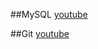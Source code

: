 ##MySQL
[youtube](https://www.youtube.com/playlist?list=PL32BC9C878BA72085)

##Git
[youtube](https://www.youtube.com/playlist?list=PL6gx4Cwl9DGAKWClAD_iKpNC0bGHxGhcx)
